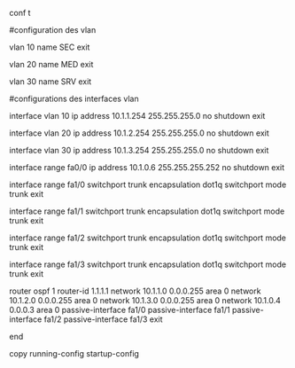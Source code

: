 
conf t

#configuration des vlan 

vlan 10
name SEC
exit

vlan 20
name MED
exit

vlan 30
name SRV
exit

#configurations des interfaces vlan

interface vlan 10
ip address 10.1.1.254 255.255.255.0
no shutdown
exit

interface vlan 20
ip address 10.1.2.254 255.255.255.0
no shutdown
exit

interface vlan 30
ip address 10.1.3.254 255.255.255.0
no shutdown
exit

interface range fa0/0
ip address 10.1.0.6 255.255.255.252
no shutdown
exit

interface range fa1/0
switchport trunk encapsulation dot1q
switchport mode trunk
exit

interface range fa1/1
switchport trunk encapsulation dot1q
switchport mode trunk
exit

interface range fa1/2
switchport trunk encapsulation dot1q
switchport mode trunk
exit

interface range fa1/3
switchport trunk encapsulation dot1q
switchport mode trunk
exit

router ospf 1
router-id 1.1.1.1
network 10.1.1.0 0.0.0.255 area 0
network 10.1.2.0 0.0.0.255 area 0
network 10.1.3.0 0.0.0.255 area 0
network 10.1.0.4 0.0.0.3 area 0
passive-interface fa1/0
passive-interface fa1/1
passive-interface fa1/2
passive-interface fa1/3
exit

end

copy running-config startup-config




